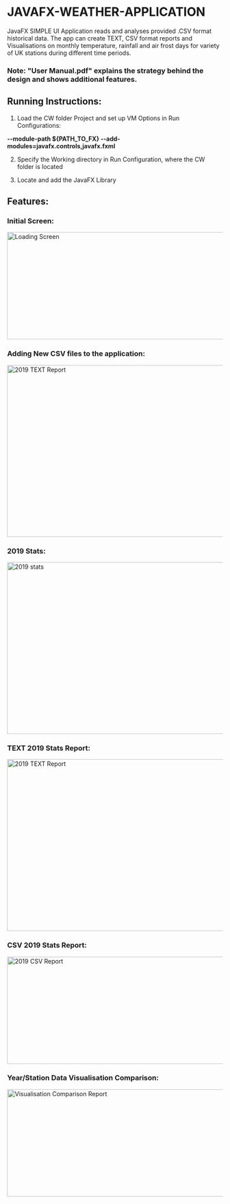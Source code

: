 # JAVAFX-WEATHER-APPLICATION
JavaFX SIMPLE UI Application reads and analyses provided .CSV format historical data. The app can create TEXT, CSV format reports and Visualisations on monthly temperature, rainfall and air frost days for variety of UK stations during different time periods.

### Note: "User Manual.pdf" explains the strategy behind the design and shows additional features.

## Running Instructions:

1. Load the CW folder Project and set up VM Options in Run Configurations:

<b>--module-path ${PATH_TO_FX} --add-modules=javafx.controls,javafx.fxml </b>

2. Specify the Working directory in Run Configuration, where the CW folder is located

3. Locate and add the JavaFX Library

## Features:

### Initial Screen:

<img src="https://i.imgur.com/o9z7AEe.png" alt="Loading Screen" width="600" height="250"/>

### Adding New CSV files to the application:
<img src="https://i.imgur.com/OGAKhNy.png" alt="2019 TEXT Report" width="600" height="400"/>

### 2019 Stats:
<img src="https://i.imgur.com/SfAFM4W.png" alt="2019 stats" width="600" height="400"/>

### TEXT 2019 Stats Report:
<img src="https://i.imgur.com/p3Iobk1.png" alt="2019 TEXT Report" width="600" height="400"/>

### CSV 2019 Stats Report:
<img src="https://i.imgur.com/jcV44DY.png" alt="2019 CSV Report" width="600" height="250"/>

### Year/Station Data Visualisation Comparison:
<img src="https://i.imgur.com/sJcLEYE.png" alt="Visualisation Comparison Report" width="600" height="250"/>






